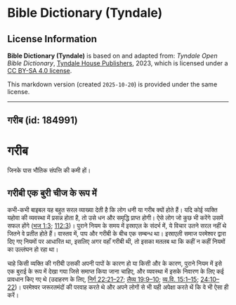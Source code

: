 # Bible Dictionary (Tyndale)

## License Information

**Bible Dictionary (Tyndale)** is based on and adapted from: _Tyndale Open Bible Dictionary_, [Tyndale House Publishers](https://tyndaleopenresources.com/), 2023, which is licensed under a [CC BY-SA 4.0 license](https://creativecommons.org/licenses/by-sa/4.0/legalcode.en).

This markdown version (created `2025-10-20`) is provided under the same license.



--------------------------------

## गरीब (id: 184991)

गरीब
====

जिनके पास भौतिक संपत्ति की कमी हों।

गरीबी एक बुरी चीज के रूप में
----------------------------

कभी\-कभी बाइबल यह बहुत सरल व्याख्या देती है कि लोग धनी या गरीब क्यों होते हैं। यदि कोई व्यक्ति यहोवा की व्यवस्था में प्रसन्न होता है, तो उसे धन और समृद्धि प्राप्त होगी। ऐसे लोग जो कुछ भी करेंगे उसमें सफल होंगे ([भज 1:3](https://ref.ly/Ps1:3); [112:3](https://ref.ly/Ps112:3))। पुराने नियम के समय में इस्राएल के संदर्भ में, ये विचार उतने सरल नहीं थे जितने वे प्रतीत होते हैं। वास्तव में, पाप और गरीबी के बीच एक सम्बन्ध था। इस्राएली समाज परमेश्वर द्वारा दिए गए नियमों पर आधारित था, इसलिए अगर वहाँ गरीबी थी, तो इसका मतलब था कि कहीं न कहीं नियमों का उल्लंघन हो रहा था।

चाहे किसी व्यक्ति की गरीबी उसकी अपनी पापों के कारण हो या किसी और के कारण, पुराने नियम में इसे एक बुराई के रूप में देखा गया जिसे समाप्त किया जाना चाहिए, और व्यवस्था में इसके निवारण के लिए कई प्रावधान किए गए थे (उदाहरण के लिए, [निर्ग 22:21–27](https://ref.ly/Exod22:21-Exod22:27); [लैव्य 19:9–10](https://ref.ly/Lev19:9-Lev19:10); [व्य.वि. 15:1–15](https://ref.ly/Deut15:1-Deut15:15); [24:10–22](https://ref.ly/Deut24:10-Deut24:22))। परमेश्वर जरूरतमंदों की परवाह करते थे और अपने लोगों से भी यही अपेक्षा करते थें कि वे भी ऐसा ही करें।

इस अवधि के दौरान जब पुराने और नए नियम के बीच का समय था, यह देखभाल भूमध्य सागर के चारों ओर फैली यहूदी समुदायों के भीतर जारी रही, और समय के साथ इसे मसीही कलीसिया द्वारा एक व्यावहारिक ज़िम्मेदारी के रूप में अपनाया गया ([प्रेरि 11:29](https://ref.ly/Acts11:29); [24:17](https://ref.ly/Acts24:17); [रोम 15:26](https://ref.ly/Rom15:26); [1 कुरि 16:1](https://ref.ly/1Cor16:1); [गला 2:10](https://ref.ly/Gal2:10); [याकू 2:15–16](https://ref.ly/Jas2:15-Jas2:16); [1 यूह 3:17](https://ref.ly/1John3:17)); मसीहियों के लिए भी दान देना एक कर्तव्य था जिसे उनके प्रभु द्वारा स्पष्ट रूप से उनसे अपेक्षित किया गया था ([मत्ती 6:2–4](https://ref.ly/Matt6:2-Matt6:4); [लूका 12:33](https://ref.ly/Luke12:33))। यह वास्तव में कोई प्राचीन साम्यवाद नहीं था जो प्रारंभिक कलीसिया ने अभ्यास किया, क्योंकि यदि उन्होंने व्यक्तिगत संपत्ति का त्याग कर दिया होता, तो वे वास्तव में वह नहीं कर सकते थे जो उन्होंने किया था—यानी, नकद या वस्त्र में देना “जैसा किसी को आवश्यकता हो” ([प्रेरि 2:45](https://ref.ly/Acts2:45); [4:35](https://ref.ly/Acts4:35))।

इस प्रकार, यद्यपि गरीबी धनवानों को उदारता का गुण दिखाने का अवसर प्रदान करती है, फिर भी यह अपने आप में (पुराने नियम की भाँति नए नियम में भी) एक बुरी चीज है।

गरीबी एक अच्छी चीज के रूप में
-----------------------------

जैसा कि हम देख सकते हैं, एक निश्चित अर्थ में धार्मिकता लोगों को समृद्ध बनाती है और पाप उन्हें गरीब बनाता है। लेकिन साधारण जीवन इससे कहीं अधिक जटिल है। उपरोक्त उल्लिखित[भज 1](https://ref.ly/Ps1:1-Ps1:6) और [112](https://ref.ly/Ps112:1-Ps112:10) में, जीवन के केवल एक पक्ष को दिखाते हैं। तो फिर क्या कहा जाए उस दुष्ट व्यक्ति की समृद्धि के बारे में ([भज 73:3](https://ref.ly/Ps73:3)) और इसके विपरीत, उस धर्मी व्यक्ति के बारे में जो गरीब है? पवित्रशास्त्र का उत्तर (उदाहरण के लिए, [अय्यू 21](https://ref.ly/Job21:1-Job21:34); [भज 37](https://ref.ly/Ps37:1-Ps37:40), [49](https://ref.ly/Ps49:1-Ps49:20), [73](https://ref.ly/Ps73:1-Ps73:28)) यह है कि बुरे लोगों की संपत्ति क्षणिक होती है, और धर्मी लोग, भले ही सांसारिक चीज़ों में गरीब हों, आत्मिक संपदा से भरपूर होते हैं।

यह विचार—कि एक अच्छा व्यक्ति समृद्ध होने के बजाय अक्सर गरीब हो सकता है—कभी\-कभी विचित्र रूप से उलट जाता है। धर्मी व्यक्ति गरीब हो सकता है, लेकिन पवित्रशास्त्र कभी\-कभी यह मानता है कि गरीब होना ही धर्मी होना है। स्वाभाविक रूप से, यह हमेशा ऐसा नहीं होता ([नीति 30:8–9](https://ref.ly/Prov30:8-Prov30:9)), लेकिन ऐसे संदर्भ, विशेषकर भजनों में, बार\-बार आते हैं (उदाहरण के लिए, [भज 9:18](https://ref.ly/Ps9:18); [10:14](https://ref.ly/Ps10:14); [12:5](https://ref.ly/Ps12:5); [34:6](https://ref.ly/Ps34:6); [35:10](https://ref.ly/Ps35:10); [74:19](https://ref.ly/Ps74:19)), जो गहन विचार के योग्य हैं। और यदि हम गहराई से सोचें, तो यह विचार इतना विचित्र नहीं है। और जैसे परमेश्वर गरीबों के बारे में विशेष रूप से चिंतित है, वैसे ही गरीब भी परमेश्वर के बारे में विशेष रूप से चिंतित हो सकते हैं, दो अच्छे कारणों से। पहले, यदि इस्राएल में गरीबी थी, तो वह इसलिए थी क्योंकि जिनके पास शक्ति थी, वे उसका दुरुपयोग कर रहे थे; इसलिए, गरीब सबसे पहले परमेश्वर की सहायता का दावा करेंगे क्योंकि उसी के नियम का उल्लंघन हो रहा था, और उसे स्वयं अपने न्याय को सिद्ध करना होगा। और दूसरा, गरीबी लोगों को परमेश्वर की ओर मोड़ती है क्योंकि उन परिस्थितियों में कोई और नहीं होता जिसकी ओर वे मुड़ सकें। इस तरह से "गरीब" लगभग एक तकनीकी शब्द बन जाता है। "गरीब" विनम्र होते हैं, और विनम्र ईश्वरीय होते हैं ([भज 10:17](https://ref.ly/Ps10:17); [14:5–6](https://ref.ly/Ps14:5-Ps14:6); [37:11](https://ref.ly/Ps37:11); [सप 3:12–13](https://ref.ly/Zeph3:12-Zeph3:13))। जिस तरह धनवान होना आत्म\-भोग, आत्मविश्वास, घमंड और अपने साथी मनुष्यों के प्रति तिरस्कार और उत्पीड़न को बढ़ावा दे सकता है, उसी तरह गरीब होना विपरीत गुणों को प्रोत्साहित करना चाहिए।

इस प्रकार, गरीबी एक बुराई के बजाय एक आदर्श बन जाती है जिसे प्राप्त किया जाना चाहिए। पुराने नियम में "गरीब" और "भक्त" शब्दों का लगभग पर्यायवाची रूप में प्रयोग करने के अनुसार, पुराने और नए नियमों के बीच की अवधि में कई यहूदियों ने अपनी व्यक्तिगत संपत्ति का त्याग कर दिया। उनमें से एक थे एस्सेन्स के संप्रदाय और कुमरान के समुदाय जो मृत सागर के पास स्थापित हुए थे। इस समुदाय ने वास्तव में अपने आप को “गरीब” कहा। यह परंपरा नए नियम के समय तक जारी रही। संभवतः येरूशलेम में “गरीब” एक विशेष समूह को संदर्भित करता है (या यहां तक कि येरूशलेम की पूरी कलीसिया को; [रोम 15:26](https://ref.ly/Rom15:26); [गला 2:10](https://ref.ly/Gal2:10))। निश्चित रूप से बाद में एक यहूदी\-मसीही संप्रदाय उभरा जिसे “एबियोनाइट्स” (एक इब्री शब्द जिसका अर्थ “गरीब” है) कहा गया।

नए नियम में स्पष्ट रूप से सिखाया गया है कि वास्तव में जो मायने रखता है, वह दिल की स्थिति है। यह संभव है कि कोई गरीब होते हुए भी लालची हो, या धनी होते हुए भी उदार। फिर भी, ऊपर लिखे पुराने नियम की पृष्ठभूमि को ध्यान में रखते हुए, सुसमाचारों में इन शब्दों का सामान्य अर्थ यह है कि धनी \= बुरा और गरीब \= अच्छा। एक ओर, सदूकी सांसारिक धन में समृद्ध हैं और फरीसी आत्मिक अहंकार में, और संपत्ति वाले व्यक्ति स्वार्थी, मूर्ख, और गंभीर आत्मिक संकट में हैं ([मर 10:23](https://ref.ly/Mark10:23); [लूका 12:13–21](https://ref.ly/Luke12:13-Luke12:21); [16:19–31](https://ref.ly/Luke16:19-Luke16:31))। दूसरी ओर, भक्तिपूर्ण और सरल लोग, जैसे यीशु के अपने परिवार और मित्र, जो आम तौर पर गरीबों का प्रतिनिधित्व करते हैं।

सच में, इसलिए पहले धन्य वचन (धन्यवादी वचन) के दोनों संस्करण (मत्ती और लूका) एक ही बात को व्यक्त करते हैं। मत्ती का संस्करण गहराई दिखाता है: "धन्य हैं वे जो मन में दीन हैं" ([मत्ती 5:3](https://ref.ly/Matt5:3))। लेकिन लूका का संस्करण व्यापकता दिखाता है। जब वह सरलता से कहता है "धन्य हो तुम जो दीन हो" ([लूका 6:20](https://ref.ly/Luke6:20)), तो उनका मतलब उन लोगों से है जो अपनी आवश्यकता में—किसी भी प्रकार की आवश्यकता में—प्रभु की ओर मुड़ते हैं। ऐसे लोगों तक सुसमाचार पहुँचाने के लिए ही मसीह संसार में आए ([मत्ती 11:5](https://ref.ly/Matt11:5); [लूका 4:18](https://ref.ly/Luke4:18))। यीशु मसीह स्वयं इस आदर्श को व्यक्त करते हैं। जैसा कि पौलुस कहते हैं, "वह धनी होकर भी तुम्हारे लिये कंगाल बन गया ताकि उसके कंगाल हो जाने से तुम धनी हो जाओ" ([2 कुर 8:9](https://ref.ly/2Cor8:9))। हमारी असहाय गरीबी एक बुराई है जिससे वह हमें बचाने आते हैं; उनकी जानबूझकर चुनी गई गरीबी वह महिमा से भरा साधन है जिसके द्वारा वह ऐसा करते हैं।

*यह भी देखें* दान; धन; धार्मिकता; मज़दूरी; संपत्ति।

* **Associated Passages:** PSA 1:3; PSA 9:18; PSA 10:14; PSA 10:17; PSA 12:5; PSA 34:6; PSA 35:10; PSA 37:11; PSA 73:3; PSA 74:19; PSA 112:3; MAT 5:3; MAT 11:5; MRK 10:23; LUK 4:18; LUK 6:20; LUK 12:33; ACT 2:45; ACT 4:35; ACT 11:29; ACT 24:17; ROM 15:26; 1CO 16:1; 2CO 8:9; GAL 2:10; 1JN 3:17; LUK 16:19–LUK 16:31; PSA 37:1–PSA 37:40; PSA 112:1–PSA 112:10; JAS 2:15–JAS 2:16; EXO 22:21–EXO 22:27; LEV 19:9–LEV 19:10; DEU 15:1–DEU 15:15; DEU 24:10–DEU 24:22; MAT 6:2–MAT 6:4; PSA 1:1–PSA 1:6; JOB 21:1–JOB 21:34; PSA 49:1–PSA 49:20; PSA 73:1–PSA 73:28; PRO 30:8–PRO 30:9; PSA 14:5–PSA 14:6; ZEP 3:12–ZEP 3:13; LUK 12:13–LUK 12:21
* **Associated Articles:** दान (ID: `594355@TyndaleBibleDictionary`); दौलत (ID: `185000@TyndaleBibleDictionary`); सम्पति  (ID: `180567@TyndaleBibleDictionary`); धार्मिकता  (ID: `381816@TyndaleBibleDictionary`); मज़दूरी (ID: `381916@TyndaleBibleDictionary`)

